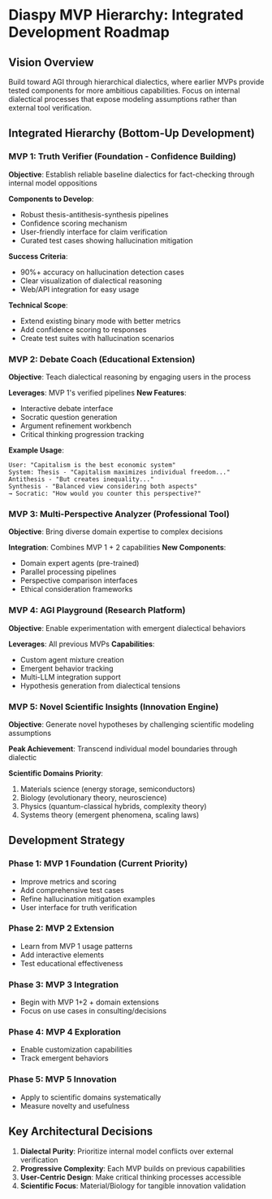 # Diaspy MVP Hierarchy: Integrated Development Roadmap

## Vision Overview
Build toward AGI through hierarchical dialectics, where earlier MVPs provide tested components for more ambitious capabilities. Focus on internal dialectical processes that expose modeling assumptions rather than external tool verification.

## Integrated Hierarchy (Bottom-Up Development)

### MVP 1: Truth Verifier (Foundation - Confidence Building)
**Objective**: Establish reliable baseline dialectics for fact-checking through internal model oppositions

**Components to Develop**:
- Robust thesis-antithesis-synthesis pipelines
- Confidence scoring mechanism
- User-friendly interface for claim verification
- Curated test cases showing hallucination mitigation

**Success Criteria**:
- 90%+ accuracy on hallucination detection cases
- Clear visualization of dialectical reasoning
- Web/API integration for easy usage

**Technical Scope**:
- Extend existing binary mode with better metrics
- Add confidence scoring to responses
- Create test suites with hallucination scenarios

### MVP 2: Debate Coach (Educational Extension)
**Objective**: Teach dialectical reasoning by engaging users in the process

**Leverages**: MVP 1's verified pipelines
**New Features**:
- Interactive debate interface
- Socratic question generation
- Argument refinement workbench
- Critical thinking progression tracking

**Example Usage**:
```
User: "Capitalism is the best economic system"
System: Thesis - "Capitalism maximizes individual freedom..."
Antithesis - "But creates inequality..."
Synthesis - "Balanced view considering both aspects"
→ Socratic: "How would you counter this perspective?"
```

### MVP 3: Multi-Perspective Analyzer (Professional Tool)
**Objective**: Bring diverse domain expertise to complex decisions

**Integration**: Combines MVP 1 + 2 capabilities
**New Components**:
- Domain expert agents (pre-trained)
- Parallel processing pipelines
- Perspective comparison interfaces
- Ethical consideration frameworks

### MVP 4: AGI Playground (Research Platform)
**Objective**: Enable experimentation with emergent dialectical behaviors

**Leverages**: All previous MVPs
**Capabilities**:
- Custom agent mixture creation
- Emergent behavior tracking
- Multi-LLM integration support
- Hypothesis generation from dialectical tensions

### MVP 5: Novel Scientific Insights (Innovation Engine)
**Objective**: Generate novel hypotheses by challenging scientific modeling assumptions

**Peak Achievement**: Transcend individual model boundaries through dialectic

**Scientific Domains Priority**:
1. Materials science (energy storage, semiconductors)
2. Biology (evolutionary theory, neuroscience)
3. Physics (quantum-classical hybrids, complexity theory)
4. Systems theory (emergent phenomena, scaling laws)

## Development Strategy

### Phase 1: MVP 1 Foundation (Current Priority)
- Improve metrics and scoring
- Add comprehensive test cases
- Refine hallucination mitigation examples
- User interface for truth verification

### Phase 2: MVP 2 Extension
- Learn from MVP 1 usage patterns
- Add interactive elements
- Test educational effectiveness

### Phase 3: MVP 3 Integration
- Begin with MVP 1+2 + domain extensions
- Focus on use cases in consulting/decisions

### Phase 4: MVP 4 Exploration
- Enable customization capabilities
- Track emergent behaviors

### Phase 5: MVP 5 Innovation
- Apply to scientific domains systematically
- Measure novelty and usefulness

## Key Architectural Decisions

1. **Dialectal Purity**: Prioritize internal model conflicts over external verification
2. **Progressive Complexity**: Each MVP builds on previous capabilities
3. **User-Centric Design**: Make critical thinking processes accessible
4. **Scientific Focus**: Material/Biology for tangible innovation validation
